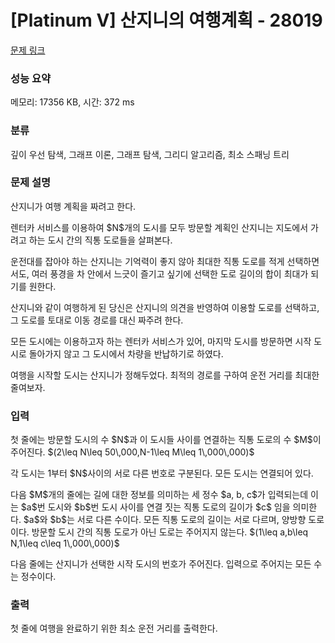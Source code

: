 # [Platinum V] 산지니의 여행계획 - 28019 

[문제 링크](https://www.acmicpc.net/problem/28019) 

### 성능 요약

메모리: 17356 KB, 시간: 372 ms

### 분류

깊이 우선 탐색, 그래프 이론, 그래프 탐색, 그리디 알고리즘, 최소 스패닝 트리

### 문제 설명

<p>산지니가 여행 계획을 짜려고 한다.</p>

<p>렌터카 서비스를 이용하여 $N$개의 도시를 모두 방문할 계획인 산지니는 지도에서 가려고 하는 도시 간의 직통 도로들을 살펴본다.</p>

<p>운전대를 잡아야 하는 산지니는 기억력이 좋지 않아 최대한 직통 도로를 적게 선택하면서도, 여러 풍경을 차 안에서 느긋이 즐기고 싶기에 선택한 도로 길이의 합이 최대가 되기를 원한다.</p>

<p>산지니와 같이 여행하게 된 당신은 산지니의 의견을 반영하여 이용할 도로를 선택하고, 그 도로를 토대로 이동 경로를 대신 짜주려 한다.</p>

<p>모든 도시에는 이용하고자 하는 렌터카 서비스가 있어, 마지막 도시를 방문하면 시작 도시로 돌아가지 않고 그 도시에서 차량을 반납하기로 하였다.</p>

<p>여행을 시작할 도시는 산지니가 정해두었다. 최적의 경로를 구하여 운전 거리를 최대한 줄여보자.</p>

### 입력 

 <p>첫 줄에는 방문할 도시의 수 $N$과 이 도시들 사이를 연결하는 직통 도로의 수 $M$이 주어진다. $(2\leq N\leq 50\,000,N-1\leq M\leq 1\,000\,000)$</p>

<p>각 도시는 1부터 $N$사이의 서로 다른 번호로 구분된다. 모든 도시는 연결되어 있다.</p>

<p>다음 $M$개의 줄에는 길에 대한 정보를 의미하는 세 정수 $a, b, c$가 입력되는데 이는 $a$번 도시와 $b$번 도시 사이를 연결 짓는 직통 도로의 길이가 $c$ 임을 의미한다. $a$와 $b$는 서로 다른 수이다. 모든 직통 도로의 길이는 서로 다르며, 양방향 도로이다. 방문할 도시 간의 직통 도로가 아닌 도로는 주어지지 않는다. $(1\leq a,b\leq N,1\leq c\leq 1\,000\,000)$</p>

<p>다음 줄에는 산지니가 선택한 시작 도시의 번호가 주어진다. 입력으로 주어지는 모든 수는 정수이다.</p>

### 출력 

 <p>첫 줄에 여행을 완료하기 위한 최소 운전 거리를 출력한다.</p>

